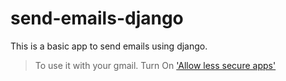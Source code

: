 # send-emails-django
This is a basic app to send emails using django.


>To use it with your gmail.
>Turn On ['Allow less secure apps'](https://myaccount.google.com/lesssecureapps) 